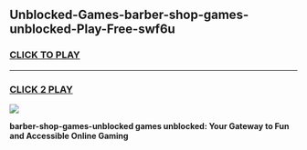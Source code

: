 
## Unblocked-Games-barber-shop-games-unblocked-Play-Free-swf6u
<h3>
<a href="https://premium76.site?title=barber-shop-games-unblocked&ref=18A1">CLICK TO PLAY</a></h3>
<hr>

<h3>
<a href="https://premium76.site?title=barber-shop-games-unblocked&ref=18A1">CLICK 2 PLAY</a>
  
</h3>

<a href="https://premium76.site?title=barber-shop-games-unblocked&ref=18A1"><img src="https://clearcache.store/games.png"></a>


**barber-shop-games-unblocked games unblocked: Your Gateway to Fun and Accessible Online Gaming**
